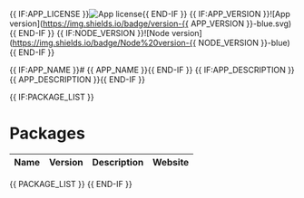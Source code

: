 {{ IF:APP_LICENSE }}![App license](https://img.shields.io/github/license/Naereen/StrapDown.js.svg){{ END-IF }}
{{ IF:APP_VERSION }}![App version](https://img.shields.io/badge/version-{{ APP_VERSION }}-blue.svg){{ END-IF }}
{{ IF:NODE_VERSION }}![Node version](https://img.shields.io/badge/Node%20version-{{ NODE_VERSION }}-blue){{ END-IF }}

{{ IF:APP_NAME }}# {{ APP_NAME }}{{ END-IF }}
{{ IF:APP_DESCRIPTION }}{{ APP_DESCRIPTION }}{{ END-IF }}

{{ IF:PACKAGE_LIST }}
# Packages
| Name | Version | Description | Website |
|:----------|:-------------|:------|:------|
{{ PACKAGE_LIST }}
{{ END-IF }}


